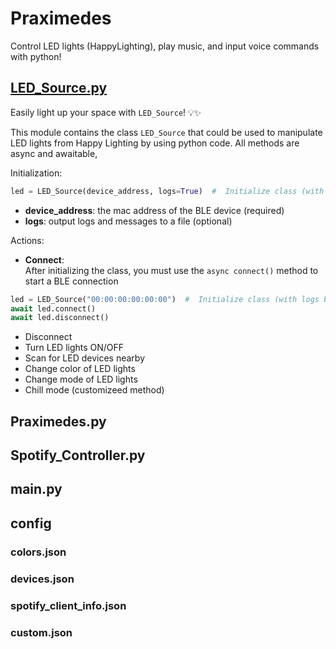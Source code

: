 # Praximedes
Control LED lights (HappyLighting), play music, and input voice commands with python! 

## [LED_Source.py](https://github.com/tapiaer22/Praximedes/blob/main/src/LED_Source.py)
Easily light up your space with `LED_Source`! 💡✨

This module contains the class `LED_Source` that could be used to manipulate LED lights from Happy Lighting by using python code. All methods are async and awaitable, 

Initialization:
```python
led = LED_Source(device_address, logs=True)  #  Initialize class (with logs by default)
```
- **device_address**: the mac address of the BLE device (required)
- **logs**: output logs and messages to a file (optional)

Actions:
- **Connect**:
  <br>After initializing the class, you must use the `async connect()` method to start a BLE connection
```python
led = LED_Source("00:00:00:00:00:00")  #  Initialize class (with logs by default)
await led.connect()
await led.disconnect()
```
- Disconnect
- Turn LED lights ON/OFF
- Scan for LED devices nearby
- Change color of LED lights
- Change mode of LED lights
- Chill mode (customizeed method)
## Praximedes.py

## Spotify_Controller.py

## main.py

## config
### colors.json
### devices.json
### spotify_client_info.json
### custom.json

